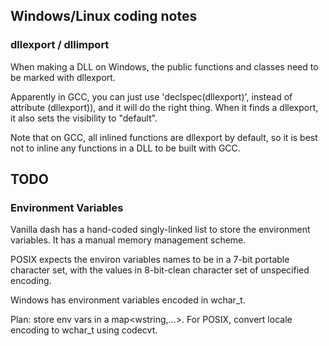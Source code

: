 ## Windows/Linux coding notes
### dllexport / dllimport
When making a DLL on Windows, the public functions and classes need to be marked with dllexport.

Apparently in GCC, you can just use 'declspec(dllexport)', instead of attribute (dllexport)),
and it will do the right thing.  When it finds a dllexport, it also sets the visibility to
"default".

Note that on GCC, all inlined functions are dllexport by default, so it is best not to
inline any functions in a DLL to be built with GCC.

### 

## TODO
### Environment Variables
Vanilla dash has a hand-coded singly-linked list to store the environment variables.
It has a manual memory management scheme.

POSIX expects the environ variables names to be in a 7-bit portable character set,
with the values in 8-bit-clean character set of unspecified encoding.

Windows has environment variables encoded in wchar_t.

Plan: store env vars in a map<wstring,...>.  For POSIX, convert
locale encoding to wchar_t using codecvt.
